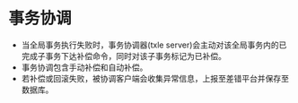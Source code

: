 # 事务协调

+ 当全局事务执行失败时，事务协调器(txle server)会主动对该全局事务内的已完成子事务下达补偿命令，同时对该子事务标记为已补偿。
+ 事务协调包含手动补偿和自动补偿。
+ 若补偿或回滚失败，被协调客户端会收集异常信息，上报至差错平台并保存至数据库。

